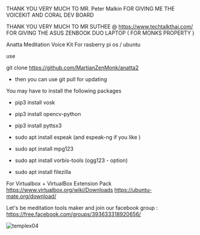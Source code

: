 THANK YOU VERY MUCH TO MR. Peter Malkin FOR GIVING ME THE VOICEKIT AND CORAL DEV BOARD


THANK YOU VERY MUCH TO MR SUTHEE @ https://www.techtalkthai.com/ FOR GIVING THE ASUS ZENBOOK DUO LAPTOP ( FOR MONKS PROPERTY )


Anatta Meditation Voice Kit For rasberry pi os / ubuntu


use

git clone https://github.com/MartianZenMonk/anatta2

- then you can use git pull for updating


You may have to install the following packages
- pip3 install vosk
- pip3 install opencv-python
- pip3 install pyttsx3
- sudo apt  install espeak  (and espeak-ng if you like )
- sudo apt  install mpg123
- sudo apt  install vorbis-tools (ogg123 - option)

- sudo apt install filezilla

For Virtualbox + VirtualBox Extension Pack
https://www.virtualbox.org/wiki/Downloads
https://ubuntu-mate.org/download/

Let's be meditation tools maker and join our facebook group : https://free.facebook.com/groups/393633318920656/

![templex04](https://user-images.githubusercontent.com/79086623/146861353-9088641e-78f4-4b87-86ee-827bcb0939ac.png)
